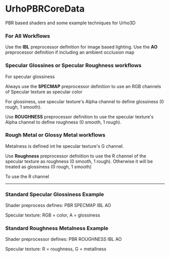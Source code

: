 # UrhoPBRCoreData

PBR based shaders and some example techniques for Urho3D

### For All Workflows

Use the **IBL** preprocessor definition for image based lighting.
Use the **AO** preprocessor definition if including an ambient occlusion map

### Specular Glossines or Specular Roughness workflows

For specular glossiness

Always use the **SPECMAP** preprocessor definition to use an RGB channels of Specular texture as specular color

For glossiness, use specular texture's Alpha channel to define glossiness (0 rough, 1 smooth).

Use **ROUGHNESS** preprocessor definition to use the specular texture's Alpha channel to define roughness (0 smooth, 1 rough).

### Rough Metal or Glossy Metal workflows

Metalness is defined int he specular texture's G channel.

Use **Roughness** preprocessor defniition to use the R channel of the specular texture as roughness (0 smooth, 1 rough). Otherwise it will be treated as glossiness (0 rough, 1 smooth)

To use the R channel

---

### Standard Specular Glossiness Example

Shader preprocess defines: PBR SPECMAP IBL AO

Specular texture: RGB = color, A = glossiness

### Standard Roughness Metalness Example

Shader preprocessor defines: PBR ROUGHNESS IBL AO

Specular texture: R = roughness, G = metallness
